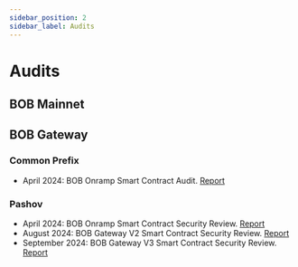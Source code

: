 ```yaml
---
sidebar_position: 2
sidebar_label: Audits
---
```


# Audits

## BOB Mainnet

<!--TODO: Fix doc link-->
<!--In Phase 1 of our [roadmap](/docs/learn/bob-stack/roadmap.md), "Optimistic BOB" is an OP-stack rollup on Ethereum. We inherit the hard work of the Optimism Collective, including the many [security reviews](https://github.com/ethereum-optimism/optimism/tree/v1.1.4/technical-documents/security-reviews) they have secured for our infrastructure.-->

## BOB Gateway

<!--TODO: Fix doc link-->
<!--BOB's most novel product is our intent-based Bitcoin bridge, called "[BOB Gateway](/docs/learn/guides/bob-gateway/index.md)." The reports below show the results of audits for every major release so far.-->

### Common Prefix

- April 2024: BOB Onramp Smart Contract Audit. [Report](Common-Prefix-Audit-Report-2024.pdf)

### Pashov

- April 2024: BOB Onramp Smart Contract Security Review. [Report](Pashov-Audit-Report-2024-v1.pdf)
- August 2024: BOB Gateway V2 Smart Contract Security Review. [Report](Pashov-Audit-Report-2024-v2.pdf)
- September 2024: BOB Gateway V3 Smart Contract Security Review. [Report](Pashov-Audit-Report-2024-v3.pdf)
